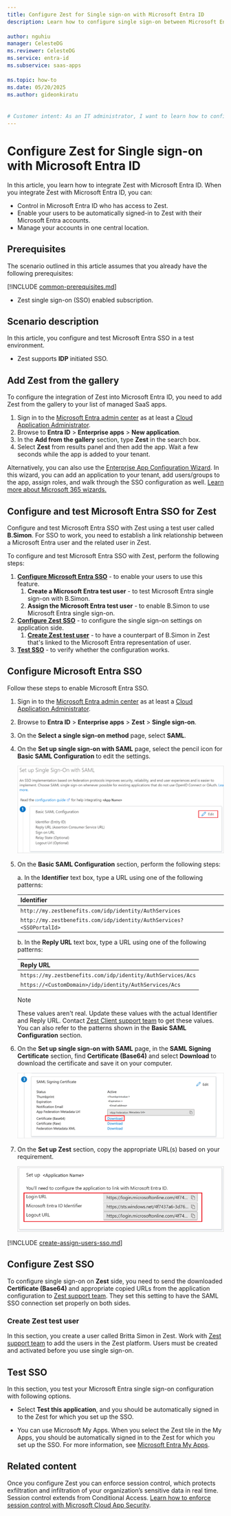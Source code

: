 ```yaml
---
title: Configure Zest for Single sign-on with Microsoft Entra ID
description: Learn how to configure single sign-on between Microsoft Entra ID and Zest.

author: nguhiu
manager: CelesteDG
ms.reviewer: CelesteDG
ms.service: entra-id
ms.subservice: saas-apps

ms.topic: how-to
ms.date: 05/20/2025
ms.author: gideonkiratu


# Customer intent: As an IT administrator, I want to learn how to configure single sign-on between Microsoft Entra ID and Zest so that I can control who has access to Zest, enable automatic sign-in with Microsoft Entra accounts, and manage my accounts in one central location.
---
```


# Configure Zest for Single sign-on with Microsoft Entra ID

In this article,  you learn how to integrate Zest with Microsoft Entra ID. When you integrate Zest with Microsoft Entra ID, you can:

* Control in Microsoft Entra ID who has access to Zest.
* Enable your users to be automatically signed-in to Zest with their Microsoft Entra accounts.
* Manage your accounts in one central location.

## Prerequisites
The scenario outlined in this article assumes that you already have the following prerequisites:

[!INCLUDE [common-prerequisites.md](~/identity/saas-apps/includes/common-prerequisites.md)]
* Zest single sign-on (SSO) enabled subscription.

## Scenario description

In this article,  you configure and test Microsoft Entra SSO in a test environment.

* Zest supports **IDP** initiated SSO.

## Add Zest from the gallery

To configure the integration of Zest into Microsoft Entra ID, you need to add Zest from the gallery to your list of managed SaaS apps.

1. Sign in to the [Microsoft Entra admin center](https://entra.microsoft.com) as at least a [Cloud Application Administrator](~/identity/role-based-access-control/permissions-reference.md#cloud-application-administrator).
1. Browse to **Entra ID** > **Enterprise apps** > **New application**.
1. In the **Add from the gallery** section, type **Zest** in the search box.
1. Select **Zest** from results panel and then add the app. Wait a few seconds while the app is added to your tenant.

 Alternatively, you can also use the [Enterprise App Configuration Wizard](https://portal.office.com/AdminPortal/home?Q=Docs#/azureadappintegration). In this wizard, you can add an application to your tenant, add users/groups to the app, assign roles, and walk through the SSO configuration as well. [Learn more about Microsoft 365 wizards.](/microsoft-365/admin/misc/azure-ad-setup-guides)

<a name='configure-and-test-azure-ad-sso-for-zest'></a>

## Configure and test Microsoft Entra SSO for Zest

Configure and test Microsoft Entra SSO with Zest using a test user called **B.Simon**. For SSO to work, you need to establish a link relationship between a Microsoft Entra user and the related user in Zest.

To configure and test Microsoft Entra SSO with Zest, perform the following steps:

1. **[Configure Microsoft Entra SSO](#configure-azure-ad-sso)** - to enable your users to use this feature.
    1. **Create a Microsoft Entra test user** - to test Microsoft Entra single sign-on with B.Simon.
    1. **Assign the Microsoft Entra test user** - to enable B.Simon to use Microsoft Entra single sign-on.
1. **[Configure Zest SSO](#configure-zest-sso)** - to configure the single sign-on settings on application side.
    1. **[Create Zest test user](#create-zest-test-user)** - to have a counterpart of B.Simon in Zest that's linked to the Microsoft Entra representation of user.
1. **[Test SSO](#test-sso)** - to verify whether the configuration works.

<a name='configure-azure-ad-sso'></a>

## Configure Microsoft Entra SSO

Follow these steps to enable Microsoft Entra SSO.

1. Sign in to the [Microsoft Entra admin center](https://entra.microsoft.com) as at least a [Cloud Application Administrator](~/identity/role-based-access-control/permissions-reference.md#cloud-application-administrator).
1. Browse to **Entra ID** > **Enterprise apps** > **Zest** > **Single sign-on**.
1. On the **Select a single sign-on method** page, select **SAML**.
1. On the **Set up single sign-on with SAML** page, select the pencil icon for **Basic SAML Configuration** to edit the settings.

   ![Edit Basic SAML Configuration](common/edit-urls.png)

1. On the **Basic SAML Configuration** section, perform the following steps:

    a. In the **Identifier** text box, type a URL using one of the following patterns:

    | **Identifier** |
    |--------|
    | `http://my.zestbenefits.com/idp/identity/AuthServices`|
    | `http://my.zestbenefits.com/idp/identity/AuthServices?<SSOPortalId>` |

    b. In the **Reply URL** text box, type a URL using one of the following patterns:

    | **Reply URL** |
    |--------|
    |`https://my.zestbenefits.com/idp/identity/AuthServices/Acs` |
    |`https://<CustomDomain>/idp/identity/AuthServices/Acs` |

	> [!NOTE]
	> These values aren't real. Update these values with the actual Identifier and Reply URL. Contact [Zest Client support team](mailto:help@zestbenefits.com) to get these values. You can also refer to the patterns shown in the **Basic SAML Configuration** section.

1. On the **Set up single sign-on with SAML** page, in the **SAML Signing Certificate** section,  find **Certificate (Base64)** and select **Download** to download the certificate and save it on your computer.

	![The Certificate download link](common/certificatebase64.png)

1. On the **Set up Zest** section, copy the appropriate URL(s) based on your requirement.

	![Copy configuration URLs](common/copy-configuration-urls.png)

<a name='create-an-azure-ad-test-user'></a>

[!INCLUDE [create-assign-users-sso.md](~/identity/saas-apps/includes/create-assign-users-sso.md)]

## Configure Zest SSO

To configure single sign-on on **Zest** side, you need to send the downloaded **Certificate (Base64)** and appropriate copied URLs from the application configuration to [Zest support team](mailto:help@zestbenefits.com). They set this setting to have the SAML SSO connection set properly on both sides.

### Create Zest test user

In this section, you create a user called Britta Simon in Zest. Work with [Zest support team](mailto:help@zestbenefits.com) to add the users in the Zest platform. Users must be created and activated before you use single sign-on.

## Test SSO 

In this section, you test your Microsoft Entra single sign-on configuration with following options.

* Select **Test this application**, and you should be automatically signed in to the Zest for which you set up the SSO.

* You can use Microsoft My Apps. When you select the Zest tile in the My Apps, you should be automatically signed in to the Zest for which you set up the SSO. For more information, see [Microsoft Entra My Apps](/azure/active-directory/manage-apps/end-user-experiences#azure-ad-my-apps).

## Related content

Once you configure Zest you can enforce session control, which protects exfiltration and infiltration of your organization’s sensitive data in real time. Session control extends from Conditional Access. [Learn how to enforce session control with Microsoft Cloud App Security](/cloud-app-security/proxy-deployment-aad).
